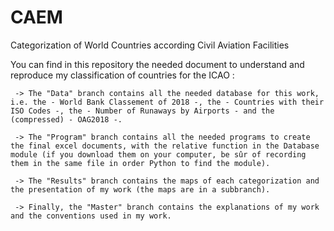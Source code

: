 # CAEM
Categorization of World Countries according Civil Aviation Facilities


You can find in this repository the needed document to understand and reproduce my classification of countries for the ICAO :

     -> The "Data" branch contains all the needed database for this work, i.e. the - World Bank Classement of 2018 -, the - Countries with their ISO Codes -, the - Number of Runaways by Airports - and the (compressed) - OAG2018 -.

     -> The "Program" branch contains all the needed programs to create the final excel documents, with the relative function in the Database module (if you download them on your computer, be sûr of recording them in the same file in order Python to find the module).

     -> The "Results" branch contains the maps of each categorization and the presentation of my work (the maps are in a subbranch).

     -> Finally, the "Master" branch contains the explanations of my work and the conventions used in my work.
